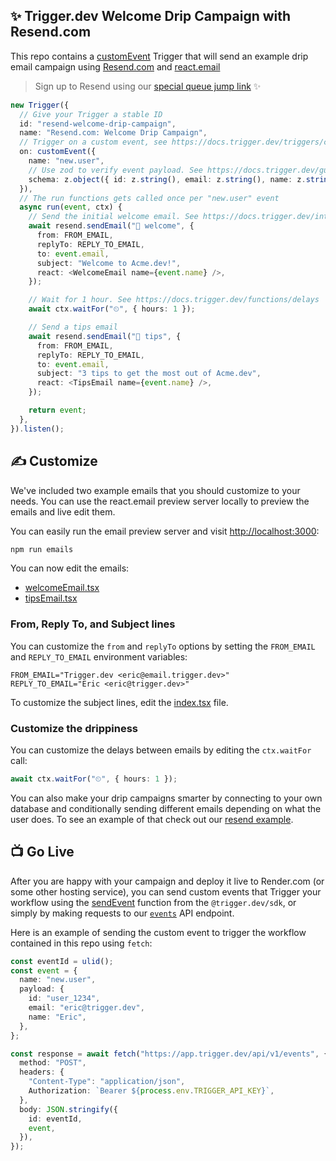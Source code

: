 ## ✨ Trigger.dev Welcome Drip Campaign with Resend.com

This repo contains a [customEvent](https://docs.trigger.dev/triggers/custom-events) Trigger that will send an example drip email campaign using [Resend.com](https://resend.com/) and [react.email](https://react.email/)

> Sign up to Resend using our [special queue jump link](https://resend.com/secret?ref=trigger) ✨

```ts
new Trigger({
  // Give your Trigger a stable ID
  id: "resend-welcome-drip-campaign",
  name: "Resend.com: Welcome Drip Campaign",
  // Trigger on a custom event, see https://docs.trigger.dev/triggers/custom-events
  on: customEvent({
    name: "new.user",
    // Use zod to verify event payload. See https://docs.trigger.dev/guides/zod
    schema: z.object({ id: z.string(), email: z.string(), name: z.string() }),
  }),
  // The run functions gets called once per "new.user" event
  async run(event, ctx) {
    // Send the initial welcome email. See https://docs.trigger.dev/integrations/apis/resend/actions/send-email
    await resend.sendEmail("📧 welcome", {
      from: FROM_EMAIL,
      replyTo: REPLY_TO_EMAIL,
      to: event.email,
      subject: "Welcome to Acme.dev!",
      react: <WelcomeEmail name={event.name} />,
    });

    // Wait for 1 hour. See https://docs.trigger.dev/functions/delays
    await ctx.waitFor("⏲", { hours: 1 });

    // Send a tips email
    await resend.sendEmail("📧 tips", {
      from: FROM_EMAIL,
      replyTo: REPLY_TO_EMAIL,
      to: event.email,
      subject: "3 tips to get the most out of Acme.dev",
      react: <TipsEmail name={event.name} />,
    });

    return event;
  },
}).listen();
```

## ✍️ Customize

We've included two example emails that you should customize to your needs. You can use the react.email preview server locally to preview the emails and live edit them.

You can easily run the email preview server and visit [http://localhost:3000](http://localhost:3000):

```sh
npm run emails
```

You can now edit the emails:

- [welcomeEmail.tsx](src/emails/welcomeEmail.tsx)
- [tipsEmail.tsx](src/emails/tipsEmail.tsx)

### From, Reply To, and Subject lines

You can customize the `from` and `replyTo` options by setting the `FROM_EMAIL` and `REPLY_TO_EMAIL` environment variables:

```
FROM_EMAIL="Trigger.dev <eric@email.trigger.dev>"
REPLY_TO_EMAIL="Eric <eric@trigger.dev>"
```

To customize the subject lines, edit the [index.tsx](src/index.tsx) file.

### Customize the drippiness

You can customize the delays between emails by editing the `ctx.waitFor` call:

```ts
await ctx.waitFor("⏲", { hours: 1 });
```

You can also make your drip campaigns smarter by connecting to your own database and conditionally sending different emails depending on what the user does. To see an example of that check out our [resend example](https://github.com/triggerdotdev/trigger.dev-examples/blob/main/src/examples/resend.tsx).

## 📺 Go Live

After you are happy with your campaign and deploy it live to Render.com (or some other hosting service), you can send custom events that Trigger your workflow using the [sendEvent](https://docs.trigger.dev/reference/send-event) function from the `@trigger.dev/sdk`, or simply by making requests to our [`events`](https://docs.trigger.dev/api-reference/events/sendEvent) API endpoint.

Here is an example of sending the custom event to trigger the workflow contained in this repo using `fetch`:

```ts
const eventId = ulid();
const event = {
  name: "new.user",
  payload: {
    id: "user_1234",
    email: "eric@trigger.dev",
    name: "Eric",
  },
};

const response = await fetch("https://app.trigger.dev/api/v1/events", {
  method: "POST",
  headers: {
    "Content-Type": "application/json",
    Authorization: `Bearer ${process.env.TRIGGER_API_KEY}`,
  },
  body: JSON.stringify({
    id: eventId,
    event,
  }),
});
```
